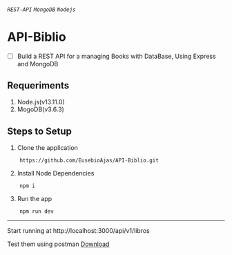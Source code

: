 ###### `REST-API` `MongoDB` `Nodejs` 
# API-Biblio
- [ ] Build a REST API for a managing Books with DataBase, Using Express and MongoDB

## Requeriments
1. Node.js(v13.11.0)
2. MogoDB(v3.6.3)

## Steps to Setup
1. Clone the application
``` 
    https://github.com/EusebioAjas/API-Biblio.git 
```
2. Install Node Dependencies
``` 
    npm i
```

3. Run the app
``` 
    npm run dev
```
___
Start running at http://localhost:3000/api/v1/libros

Test them using postman 
[Download](https://www.postman.com/downloads/)
![]()